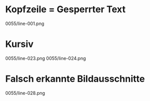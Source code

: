 # Kopfzeile = Gesperrter Text
0055/line-001.png
# Kursiv
0055/line-023.png
0055/line-024.png
# Falsch erkannte Bildausschnitte
0055/line-028.png
